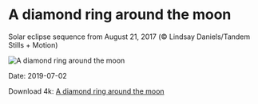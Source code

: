 # A diamond ring around the moon

Solar eclipse sequence from August 21, 2017 (© Lindsay Daniels/Tandem Stills + Motion)

![A diamond ring around the moon](https://bing.com/th?id=OHR.BailysBeads_EN-US6110016716_UHD.jpg&rf=LaDigue_UHD.jpg&pid=hp&w=1024&h=576)

Date: 2019-07-02

Download 4k: [A diamond ring around the moon](https://bing.com/th?id=OHR.BailysBeads_EN-US6110016716_UHD.jpg&rf=LaDigue_UHD.jpg&pid=hp&w=3840&h=2160)

